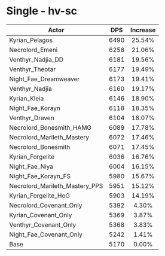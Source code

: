 # Single - hv-sc
| Actor | DPS | Increase |
|---|:---:|:---:|
|Kyrian_Pelagos|6490|25.54%|
|Necrolord_Emeni|6258|21.06%|
|Venthyr_Nadjia_DD|6181|19.56%|
|Venthyr_Theotar|6177|19.49%|
|Night_Fae_Dreamweaver|6173|19.41%|
|Venthyr_Nadjia|6160|19.17%|
|Kyrian_Kleia|6146|18.90%|
|Night_Fae_Korayn|6118|18.35%|
|Venthyr_Draven|6104|18.07%|
|Necrolord_Bonesmith_HAMG|6089|17.78%|
|Necrolord_Marileth_Mastery|6072|17.46%|
|Necrolord_Bonesmith|6071|17.45%|
|Kyrian_Forgelite|6036|16.76%|
|Night_Fae_Niya|6004|16.15%|
|Night_Fae_Korayn_FS|5980|15.67%|
|Necrolord_Marileth_Mastery_PPS|5951|15.12%|
|Kyrian_Forgelite_HoG|5903|14.19%|
|Necrolord_Covenant_Only|5392|4.30%|
|Kyrian_Covenant_Only|5369|3.87%|
|Venthyr_Covenant_Only|5368|3.83%|
|Night_Fae_Covenant_Only|5242|1.41%|
|Base|5170|0.00%|
